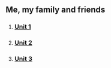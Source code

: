 ## Me, my family and friends
1. ### [Unit 1](./Unit_1/)
2. ### [Unit 2](./Unit_2/)
3. ### [Unit 3](./Unit_3/)